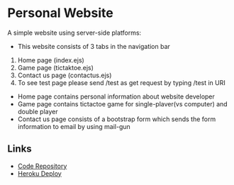 #  Personal Website 

A simple website using server-side platforms:

- This website consists of 3 tabs in the navigation bar
1) Home page (index.ejs)
2) Game page (tictaktoe.ejs)
3) Contact us page (contactus.ejs)
4) To see test page please send /test as get request by typing /test in URI

- Home page contains personal information about website developer
- Game page contains tictactoe game for single-plaver(vs computer) and double player
- Contact us page consists of a bootstrap form which sends the form  information to email by using mail-gun



## Links

- [Code Repository](https://github.com/raybox94/rayaan-app)
- [Heroku Deploy](https://rayaan-app.herokuapp.com)



